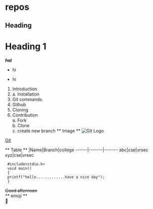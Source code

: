 # repos


## Heading



# Heading 1
***hai***
* hi
- hi


1. Introduction   
2. a. Installation
3. Git commands
4. Github
5. Cloning
6. Contribution   
   a. Fork   
   b. Clone   
  c. create new branch
  ** Image **
  ![Git Logo](https://encrypted-tbn0.gstatic.com/images?q=tbn:ANd9GcQ5Q92-5JeMg3tibiBXBDijMdMpsRPklFYzfA&usqp=CAU)   
  
  [Git](https://enterprise.github.com/login)
  
  ** Table **
  |Name|Branch|college
  ------|-------|-------
  abc|cse|vrsec
  xyz|cse|vrsec
  ```
   #include<stdio.h>
   void main()
   {
   printf("hello.............have a nice day");
   }
   ```
   ~~Good afternoon~~         
   ** emoji **   
   :purple_heart:

